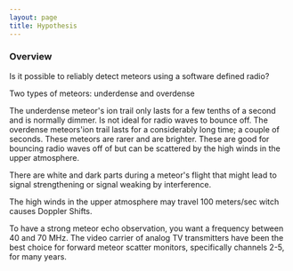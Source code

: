 ```yaml
---
layout: page
title: Hypothesis
---
```


### Overview
Is it possible to reliably detect meteors using a software defined radio?

Two types of meteors: underdense and overdense

The underdense meteor's ion trail only lasts for a few tenths of a second and is normally dimmer. Is not ideal for radio waves to bounce off.
The overdense meteors'ion trail lasts for a considerably long time; a couple of seconds. These meteors are rarer and are brighter. These are good for bouncing radio waves off of but can be scattered by the high winds in the upper atmosphere.

There are white and dark parts during a meteor's flight that might lead to signal strengthening or signal weaking by interference.

The high winds in the upper atmosphere may travel 100 meters/sec witch causes Doppler Shifts.

To have a strong meteor echo observation, you want a frequency between 40 and 70 MHz.
The video carrier of analog TV transmitters have been the best choice for forward meteor scatter monitors, specifically channels 2-5, for many years.
